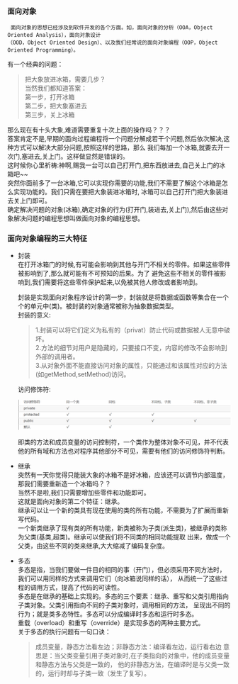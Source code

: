 ### 面向对象

     面向对象的思想已经涉及到软件开发的各个方面。如，面向对象的分析（OOA，Object Oriented Analysis），面向对象设计
    （OOD，Object Oriented Design）、以及我们经常说的面向对象编程（OOP，Object Oriented Programming）。
   有一个经典的问题：<br>
   >把大象放进冰箱，需要几步？<br>
   当然我们都知道答案：<br>
   >第一步，打开冰箱<br>
   >第二步，把大象塞进去<br>
   >第三步，关上冰箱<br>
   
   那么现在有十头大象,难道需要重复十次上面的操作吗？？？<br>
   答案肯定不是,早期的面向过程编程将一个问题分解成若干个问题,然后依次解决,这种方式可以解决大部分问题,按照这样的思路，那么
   我们每加一个冰箱,就要去开一次门,塞进去,关上门。这样做显然是错误的。<br>
   这时候你心里祈祷:神啊,赐我一台可以自己打开门,把东西放进去,自己关上门的冰箱吧~~<br>
   突然你面前多了一台冰箱,它可以实现你需要的功能,我们不需要了解这个冰箱是怎么实现功能的。我们只需在要把大象装进冰箱时,
   冰箱可以自己打开门把大象装进去关上门即可。<br>
   确定解决问题的对象(冰箱),确定对象的行为(打开门,装进去,关上门),然后由这些对象解决问题的编程思想叫做面向对象的编程思想。

### 面向对象编程的三大特征
* 封装<br>
     在打开冰箱门的时候,有可能会影响到其他与开门不相关的零件。如果这些零件被影响到了,那么就可能有不可预知的后果。为了
     避免这些不相关的零件被影响到,我们需要将这些零件保护起来,以免被其他人修改或者影响到。<br>
     
     封装是实现面向对象程序设计的第一步，封装就是将数据或函数等集合在一个个的单元中(类)。被封装的对象通常被称为抽象数据类型。<br>
     封装的意义:<br>
     > 1.封装可以将它们定义为私有的（privat）防止代码或数据被人无意中破坏。<br>
     > 2.方法的细节对用户是隐藏的，只要接口不变，内容的修改不会影响到外部的调用者。<br>
     > 3.从对象外面不能直接访问对象的属性，只能通过和该属性对应的方法(如getMethod,setMethod)访问。<br>

     访问修饰符:<br>

     ![](https://github.com/TrueOr/Java/raw/master/object-oriented/picture/访问修饰符.PNG)<br>

     即类的方法和成员变量的访问控制符，一个类作为整体对象不可见，并不代表他的所有域和方法也对程序其他部分不可见，需要有他们的访问修饰符判断。<br>
* 继承<br>
    突然有一天你觉得只能装大象的冰箱不是好冰箱，应该还可以调节内部温度，那我们需要重新造一个冰箱吗？？<br>
    当然不是啦,我们只需要增加些零件和功能即可。<br>
    这就是面向对象的第二个特征：继承。<br>
    继承可以让一个新的类具有现在使用的类的所有功能，不需要为了扩展而重新写代码。<br>
    一个新类继承了现有类的所有功能，新类被称为子类(派生类)，被继承的类称为父类(基类,超类)。继承可以使我们将不同类的相同功能提取
    出来，做成一个父类，由这些不同的类来继承,大大缩减了编码复杂度。<br>
* 多态<br>
    多态是指，当我们要做一件目的相同的事（开门），但必须采用不同方法时，我们可以用同样的方式来调用它们（向冰箱说同样的话），
    从而统一了这些过程的调用方式，提高了代码的可读性。<br>
    多态是在继承的基础上实现的。多态的三个要素：继承、重写和父类引用指向子类对象。父类引用指向不同的子类对象时，调用相同的方法，
    呈现出不同的行为；就是类多态特性。多态可以分成编译时多态和运行时多态。<br>
    重载（overload）和重写（override）是实现多态的两种主要方式。<br>
    关于多态的执行问题有一句口诀：<br>
   > 成员变量，静态方法看左边；非静态方法：编译看左边，运行看右边
   > 意思是：当父类变量引用子类对象时,在子类指向的对象中，他的成员变量和静态方法与父类是一致的，
    他的非静态方法，在编译时是与父类一致的，运行时却与子类一致（发生了复写）。
 

